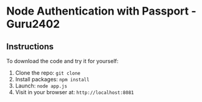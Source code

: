 # Node Authentication with Passport - Guru2402


## Instructions

To download the code and try it for yourself:

1. Clone the repo: `git clone `
1. Install packages: `npm install`
1. Launch: `node app.js`
1. Visit in your browser at: `http://localhost:8081`
